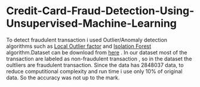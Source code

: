 # Credit-Card-Fraud-Detection-Using-Unsupervised-Machine-Learning

To detect fraudulent transaction i used Outlier/Anomaly detection algorithms such as [Local Outlier factor](https://en.wikipedia.org/wiki/Local_outlier_factor) and [Isolation Forest](https://towardsdatascience.com/outlier-detection-with-isolation-forest-3d190448d45e) algorithm.Dataset can be download from [here](https://www.kaggle.com/jacklizhi/creditcard) . In our dataset most of the transaction are labeled as non-fraudulent transaction , so in the dataset the oultliers are fraudulent transaction. Since the data has 2848037 data, to reduce computitional complexity and run time i use only 10% of original data. So the accuracy was not up to the mark. 
